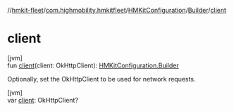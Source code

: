 //[hmkit-fleet](../../../../index.md)/[com.highmobility.hmkitfleet](../../index.md)/[HMKitConfiguration](../index.md)/[Builder](index.md)/[client](client.md)

# client

[jvm]\
fun [client](client.md)(client: OkHttpClient): [HMKitConfiguration.Builder](index.md)

Optionally, set the OkHttpClient to be used for network requests.

[jvm]\
var [client](client.md): OkHttpClient?
